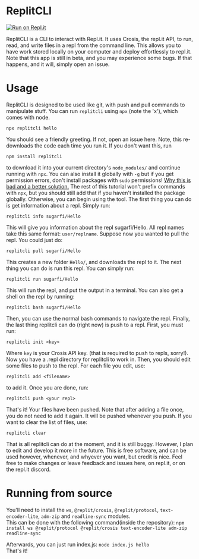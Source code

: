 # ReplitCLI
[![Run on Repl.it](https://repl.it/badge/github/sugarfi/ReplitCLI)](https://repl.it/github/sugarfi/ReplitCLI)


ReplitCLI is a CLI to interact with Repl.it. It uses Crosis, the repl.it API, to run, read, and write files in a repl from the command line. This allows you to have work stored locally on your computer and deploy effortlessly to repl.it. Note that this app is still in beta, and you may experience some bugs. If that happens, and it will, simply open an issue.
# Usage
ReplitCLI is designed to be used like git, with push and pull commands to manipulate stuff. You can run `replitcli` using `npx` (note the 'x'), which comes with node. 
```
npx replitcli hello
```
You should see a friendly greeting. If not, open an issue here. 
Note, this re-downloads the code each time you run it. If you don't want this, run
```
npm install replitcli
```
to download it into your current directory's `node_modules/` and continue running with `npx`.
You can also install it globally with `-g` but if you get permission errors, don't install packages with `sudo` permissions! [Why this is bad and a better solution.](https://dev.to/brylie/don-t-use-sudo-with-npm-install-56p9#:~:text=Using%20%22sudo%22%20when%20installing%20NPM,sudo%22%20when%20installing%20NPM%20packages.)
The rest of this tutorial won't prefix commands with `npx`, but you should still add that if you haven't installed the package globally.
Otherwise, you can begin using the tool. The first thing you can do is get information about a repl. Simply run:
```
replitcli info sugarfi/Hello
```
This will give you information about the repl sugarfi/Hello. All repl names take this same format: `user/replname`. Suppose now you wanted to pull the repl. You could just do:
```
replitcli pull sugarfi/Hello
```
This creates a new folder `Hello/`, and downloads the repl to it. The next thing you can do is run this repl. You can simply run:
```
replitcli run sugarfi/Hello
```
This will run the repl, and put the output in a terminal. You can also get a shell on the repl by running:
```
replitcli bash sugarfi/Hello
```
Then, you can use the normal bash commands to navigate the repl. Finally, the last thing replitcli can do (right now) is push to a repl. First, you must run:
```
replitcli init <key>
```
Where `key` is your Crosis API key. (that is required to push to repls, sorry!). Now you have a .repl directory for replitcli to work in. Then, you should edit some files to push to the repl. For each file you edit, use:
```
replitcli add <filename>
```
to add it. Once you are done, run:
```
replitcli push <your repl>
```
That's it! Your files have been pushed. Note that after adding a file once, you do not need to add it again. It will be pushed whenever you push. If you want to clear the list of files, use:
```
replitcli clear
```
That is all replitcli can do at the moment, and it is still buggy. However, I plan to edit and develop it more in the future.  This is free software, and can be used however, whenever, and whyever you want, but credit is nice. Feel free to make changes or leave feedback and issues here, on repl.it, or on the repl.it discord.

# Running from source
You'll need to install the `ws`, `@replit/crosis`, `@replit/protocol`, `text-encoder-lite`, `adm-zip` and `readline-sync` modules.<br>
This can be done with the following command(inside the repository): `npm install ws @replit/protocol @replit/crosis text-encoder-lite adm-zip readline-sync`<br>

Afterwards, you can just run index.js: `node index.js hello`<br>
That's it!
